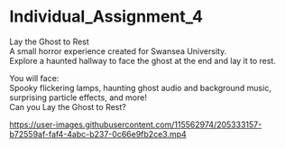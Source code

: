 # Individual_Assignment_4
Lay the Ghost to Rest   
A small horror experience created for Swansea University.  
Explore a haunted hallway to face the ghost at the end and lay it to rest.  

You will face:  
Spooky flickering lamps, haunting ghost audio and background music, surprising particle effects, and more!  
Can you Lay the Ghost to Rest?








https://user-images.githubusercontent.com/115562974/205333157-b72559af-faf4-4abc-b237-0c66e9fb2ce3.mp4





